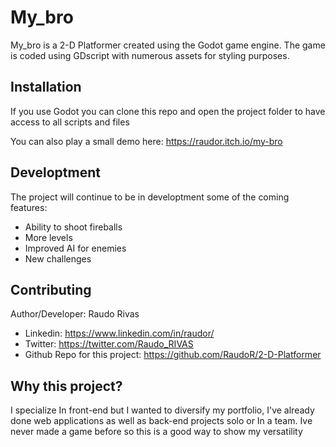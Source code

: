 # My_bro
My_bro is a 2-D Platformer created using the Godot game engine. The game is coded using GDscript with numerous assets for styling purposes.

## Installation
If you use Godot you can clone this repo and open the project folder to have access to all scripts and files

You can also play a small demo here: https://raudor.itch.io/my-bro

## Developtment
The project will continue to be in developtment some of the coming features:
- Ability to shoot fireballs
- More levels
- Improved AI for enemies
- New challenges

## Contributing

Author/Developer: Raudo Rivas

- Linkedin: https://www.linkedin.com/in/raudor/
- Twitter: https://twitter.com/Raudo_RIVAS
- Github Repo for this project: https://github.com/RaudoR/2-D-Platformer

## Why this project?
I specialize In front-end but I wanted to diversify my portfolio, I've already done web applications as well as back-end projects solo or In a team. Ive never made a game before so this is a good way to show my versatility
